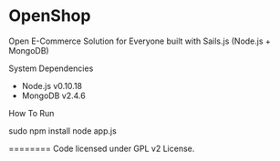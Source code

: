 OpenShop
========

Open E-Commerce Solution for Everyone built with Sails.js (Node.js + MongoDB)

System Dependencies
* Node.js v0.10.18
* MongoDB v2.4.6

How To Run

  sudo npm install
  node app.js


========
Code licensed under GPL v2 License.
